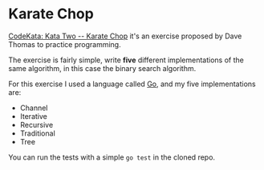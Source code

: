 Karate Chop
===========

[CodeKata: Kata Two -- Karate Chop](http://codekata.pragprog.com/2007/01/kata_two_karate.html) it's an
exercise proposed by Dave Thomas to practice programming.

The exercise is fairly simple, write **five** different implementations of the same algorithm, in this case the binary search algorithm.

For this exercise I used a language called [Go](http://golang.org), and my five implementations are:

- Channel
- Iterative
- Recursive
- Traditional
- Tree

You can run the tests with a simple ``go test`` in the cloned repo.
 

